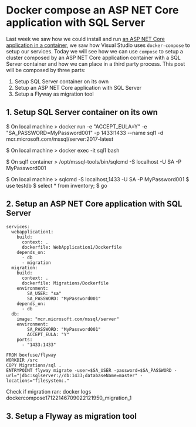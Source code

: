 # Docker compose an ASP NET Core application with SQL Server

Last week we saw how we could install and run [an ASP NET Core application in a container](https://kimsereyblog.blogspot.com/2018/09/deploy-asp-net-core-application-on.html), we saw how Visual Studio uses `docker-compose` to setup our services. Today we will see how we can use `compose` to setup a cluster composed by an ASP NET Core application container with a SQL Server container and how we can place in a third party process. This post will be composed by three parts:

1. Setup SQL Server container on its own
2. Setup an ASP NET Core application with SQL Server
3. Setup a Flyway as migration tool

## 1. Setup SQL Server container on its own

$ On local machine  > docker run -e "ACCEPT_EULA=Y" -e "SA_PASSWORD=MyPassword001" -p 1433:1433 --name sql1 -d mcr.microsoft.com/mssql/server:2017-latest

$ On local machine  > docker exec -it sql1 bash

$ On sql1 container > /opt/mssql-tools/bin/sqlcmd -S localhost -U SA -P MyPassword001

$ On local machine  > sqlcmd -S localhost,1433 -U SA -P MyPassword001
$ use testdb
$ select * from inventory;
$ go


## 2. Setup an ASP NET Core application with SQL Server

```
services:
  webapplication1:
    build:
      context: .
      dockerfile: WebApplication1/Dockerfile
    depends_on:
      - db
      - migration
  migration:
    build:
      context: .
      dockerfile: Migrations/Dockerfile
    environment:
        SA_USER: "sa"
        SA_PASSWORD: "MyPassword001"
    depends_on:
      - db
  db:
    image: "mcr.microsoft.com/mssql/server"
    environment:
        SA_PASSWORD: "MyPassword001"
        ACCEPT_EULA: "Y"
    ports:
      - "1433:1433"
```


```
FROM boxfuse/flyway
WORKDIR /src
COPY Migrations/sql .
ENTRYPOINT flyway migrate -user=$SA_USER -password=$SA_PASSWORD -url="jdbc:sqlserver://db:1433;databaseName=master" -locations="filesystem:."
```

Check if migration ran:
docker logs dockercompose17122146709022121950_migration_1

## 3. Setup a Flyway as migration tool
